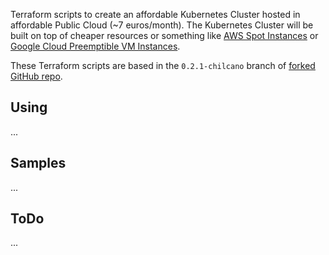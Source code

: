 Terraform scripts to create an affordable Kubernetes Cluster hosted in affordable Public Cloud (~7 euros/month).
The Kubernetes Cluster will be built on top of cheaper resources or something like [AWS Spot Instances](https://aws.amazon.com/ec2/spot) or [Google Cloud Preemptible VM Instances](https://cloud.google.com/preemptible-vms).

These Terraform scripts are based in the `0.2.1-chilcano` branch of [forked GitHub repo](https://github.com/chilcano/kubeadm-aws). 

## Using

...

## Samples

...

## ToDo

...
